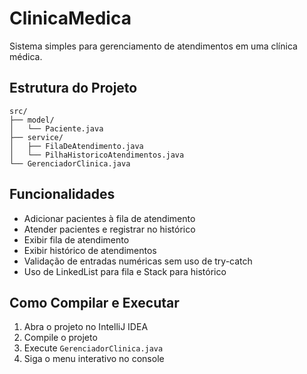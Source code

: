 # ClinicaMedica

Sistema simples para gerenciamento de atendimentos em uma clínica médica.

## Estrutura do Projeto

```
src/
├── model/
│   └── Paciente.java
├── service/
│   ├── FilaDeAtendimento.java
│   └── PilhaHistoricoAtendimentos.java
└── GerenciadorClinica.java
```

## Funcionalidades

- Adicionar pacientes à fila de atendimento
- Atender pacientes e registrar no histórico
- Exibir fila de atendimento
- Exibir histórico de atendimentos
- Validação de entradas numéricas sem uso de try-catch
- Uso de LinkedList para fila e Stack para histórico

## Como Compilar e Executar

1. Abra o projeto no IntelliJ IDEA
2. Compile o projeto
3. Execute `GerenciadorClinica.java`
4. Siga o menu interativo no console
